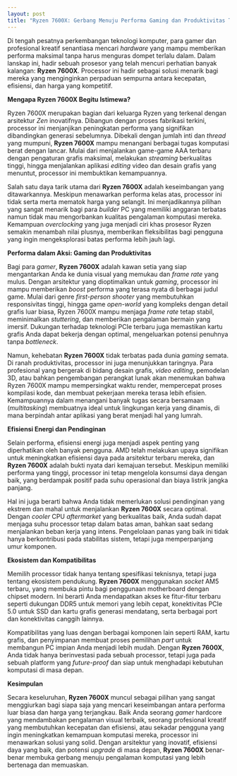 ```yaml
---
layout: post
title: "Ryzen 7600X: Gerbang Menuju Performa Gaming dan Produktivitas Tanpa Kompromi"
---
```


Di tengah pesatnya perkembangan teknologi komputer, para gamer dan profesional kreatif senantiasa mencari *hardware* yang mampu memberikan performa maksimal tanpa harus menguras dompet terlalu dalam. Dalam lanskap ini, hadir sebuah prosesor yang telah mencuri perhatian banyak kalangan: **Ryzen 7600X**. Processor ini hadir sebagai solusi menarik bagi mereka yang menginginkan perpaduan sempurna antara kecepatan, efisiensi, dan harga yang kompetitif.

**Mengapa Ryzen 7600X Begitu Istimewa?**

Ryzen 7600X merupakan bagian dari keluarga Ryzen yang terkenal dengan arsitektur *Zen* inovatifnya. Dibangun dengan proses fabrikasi terkini, processor ini menjanjikan peningkatan performa yang signifikan dibandingkan generasi sebelumnya. Dibekali dengan jumlah inti dan *thread* yang mumpuni, **Ryzen 7600X** mampu menangani berbagai tugas komputasi berat dengan lancar. Mulai dari menjalankan game-game AAA terbaru dengan pengaturan grafis maksimal, melakukan *streaming* berkualitas tinggi, hingga menjalankan aplikasi *editing* video dan desain grafis yang menuntut, processor ini membuktikan kemampuannya.

Salah satu daya tarik utama dari **Ryzen 7600X** adalah keseimbangan yang ditawarkannya. Meskipun menawarkan performa kelas atas, processor ini tidak serta merta mematok harga yang selangit. Ini menjadikannya pilihan yang sangat menarik bagi para *builder* PC yang memiliki anggaran terbatas namun tidak mau mengorbankan kualitas pengalaman komputasi mereka. Kemampuan *overclocking* yang juga menjadi ciri khas prosesor Ryzen semakin menambah nilai plusnya, memberikan fleksibilitas bagi pengguna yang ingin mengeksplorasi batas performa lebih jauh lagi.

**Performa dalam Aksi: Gaming dan Produktivitas**

Bagi para *gamer*, **Ryzen 7600X** adalah kawan setia yang siap mengantarkan Anda ke dunia visual yang memukau dan *frame rate* yang mulus. Dengan arsitektur yang dioptimalkan untuk *gaming*, processor ini mampu memberikan *boost* performa yang terasa nyata di berbagai judul game. Mulai dari genre *first-person shooter* yang membutuhkan responsivitas tinggi, hingga game *open-world* yang kompleks dengan detail grafis luar biasa, Ryzen 7600X mampu menjaga *frame rate* tetap stabil, meminimalkan *stuttering*, dan memberikan pengalaman bermain yang imersif. Dukungan terhadap teknologi PCIe terbaru juga memastikan kartu grafis Anda dapat bekerja dengan optimal, mengeluarkan potensi penuhnya tanpa *bottleneck*.

Namun, kehebatan **Ryzen 7600X** tidak terbatas pada dunia *gaming* semata. Di ranah produktivitas, processor ini juga menunjukkan taringnya. Para profesional yang bergerak di bidang desain grafis, *video editing*, pemodelan 3D, atau bahkan pengembangan perangkat lunak akan menemukan bahwa Ryzen 7600X mampu mempersingkat waktu render, mempercepat proses kompilasi kode, dan membuat pekerjaan mereka terasa lebih efisien. Kemampuannya dalam menangani banyak tugas secara bersamaan (*multitasking*) membuatnya ideal untuk lingkungan kerja yang dinamis, di mana berpindah antar aplikasi yang berat menjadi hal yang lumrah.

**Efisiensi Energi dan Pendinginan**

Selain performa, efisiensi energi juga menjadi aspek penting yang diperhatikan oleh banyak pengguna. AMD telah melakukan upaya signifikan untuk meningkatkan efisiensi daya pada arsitektur terbaru mereka, dan **Ryzen 7600X** adalah bukti nyata dari kemajuan tersebut. Meskipun memiliki performa yang tinggi, processor ini tetap mengelola konsumsi daya dengan baik, yang berdampak positif pada suhu operasional dan biaya listrik jangka panjang.

Hal ini juga berarti bahwa Anda tidak memerlukan solusi pendinginan yang ekstrem dan mahal untuk menjalankan **Ryzen 7600X** secara optimal. Dengan *cooler* CPU *aftermarket* yang berkualitas baik, Anda sudah dapat menjaga suhu processor tetap dalam batas aman, bahkan saat sedang menjalankan beban kerja yang intens. Pengelolaan panas yang baik ini tidak hanya berkontribusi pada stabilitas sistem, tetapi juga memperpanjang umur komponen.

**Ekosistem dan Kompatibilitas**

Memilih processor tidak hanya tentang spesifikasi teknisnya, tetapi juga tentang ekosistem pendukung. **Ryzen 7600X** menggunakan *socket* AM5 terbaru, yang membuka pintu bagi penggunaan motherboard dengan chipset modern. Ini berarti Anda mendapatkan akses ke fitur-fitur terbaru seperti dukungan DDR5 untuk memori yang lebih cepat, konektivitas PCIe 5.0 untuk SSD dan kartu grafis generasi mendatang, serta berbagai port dan konektivitas canggih lainnya.

Kompatibilitas yang luas dengan berbagai komponen lain seperti RAM, kartu grafis, dan penyimpanan membuat proses pemilihan *part* untuk membangun PC impian Anda menjadi lebih mudah. Dengan **Ryzen 7600X**, Anda tidak hanya berinvestasi pada sebuah processor, tetapi juga pada sebuah platform yang *future-proof* dan siap untuk menghadapi kebutuhan komputasi di masa depan.

**Kesimpulan**

Secara keseluruhan, **Ryzen 7600X** muncul sebagai pilihan yang sangat menggiurkan bagi siapa saja yang mencari keseimbangan antara performa luar biasa dan harga yang terjangkau. Baik Anda seorang *gamer* hardcore yang mendambakan pengalaman visual terbaik, seorang profesional kreatif yang membutuhkan kecepatan dan efisiensi, atau sekadar pengguna yang ingin meningkatkan kemampuan komputasi mereka, processor ini menawarkan solusi yang solid. Dengan arsitektur yang inovatif, efisiensi daya yang baik, dan potensi *upgrade* di masa depan, **Ryzen 7600X** benar-benar membuka gerbang menuju pengalaman komputasi yang lebih bertenaga dan memuaskan.
